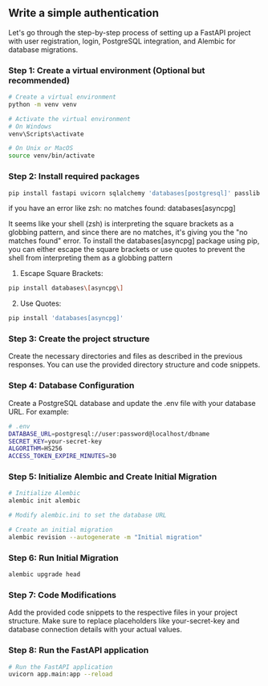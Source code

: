 ## Write a simple authentication

Let's go through the step-by-step process of setting up a FastAPI project with user registration, login, PostgreSQL integration, and Alembic for database migrations.

### Step 1: Create a virtual environment (Optional but recommended)

```bash
# Create a virtual environment
python -m venv venv

# Activate the virtual environment
# On Windows
venv\Scripts\activate

# On Unix or MacOS
source venv/bin/activate
```

### Step 2: Install required packages

```bash
pip install fastapi uvicorn sqlalchemy 'databases[postgresql]' passlib alembic python-dotenv
```

if you have an error like  zsh: no matches found: databases[asyncpg]

It seems like your shell (zsh) is interpreting the square brackets as a globbing pattern, and since there are no matches, it's giving you the "no matches found" error. To install the databases[asyncpg] package using pip, you can either escape the square brackets or use quotes to prevent the shell from interpreting them as a globbing pattern

1. Escape Square Brackets:
```bash
pip install databases\[asyncpg\]
```

2. Use Quotes:
```bash
pip install 'databases[asyncpg]'
```

### Step 3: Create the project structure

Create the necessary directories and files as described in the previous responses. You can use the provided directory structure and code snippets.


### Step 4: Database Configuration

Create a PostgreSQL database and update the .env file with your database URL. For example:

```bash
# .env
DATABASE_URL=postgresql://user:password@localhost/dbname
SECRET_KEY=your-secret-key
ALGORITHM=HS256
ACCESS_TOKEN_EXPIRE_MINUTES=30
```


### Step 5: Initialize Alembic and Create Initial Migration

```bash
# Initialize Alembic
alembic init alembic

# Modify alembic.ini to set the database URL

# Create an initial migration
alembic revision --autogenerate -m "Initial migration"
```

### Step 6: Run Initial Migration
```bash
alembic upgrade head
```


### Step 7: Code Modifications

Add the provided code snippets to the respective files in your project structure. Make sure to replace placeholders like your-secret-key and database connection details with your actual values.

### Step 8: Run the FastAPI application

```bash
# Run the FastAPI application
uvicorn app.main:app --reload
```